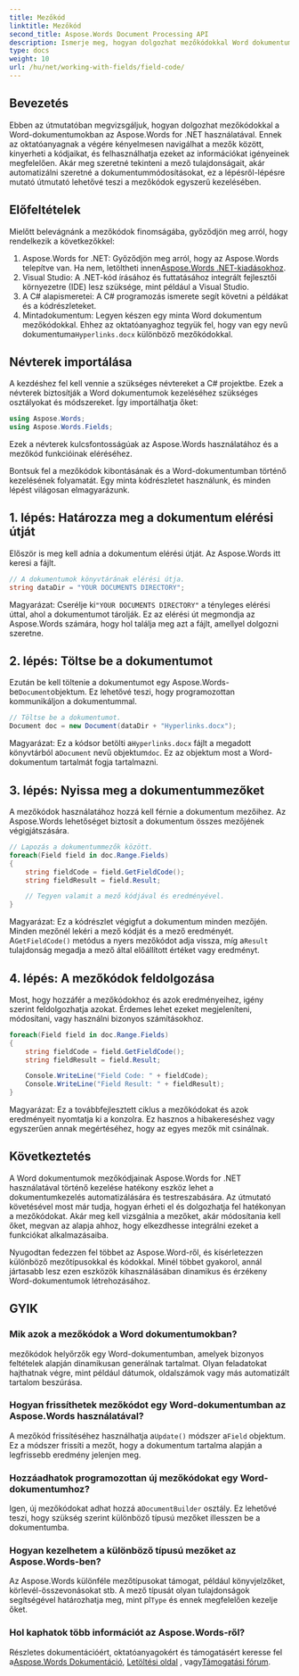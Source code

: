```yaml
---
title: Mezőkód
linktitle: Mezőkód
second_title: Aspose.Words Document Processing API
description: Ismerje meg, hogyan dolgozhat mezőkódokkal Word dokumentumokban az Aspose.Words for .NET használatával. Ez az útmutató a dokumentumok betöltésére, a mezők elérésére és a mezőkódok feldolgozására vonatkozik.
type: docs
weight: 10
url: /hu/net/working-with-fields/field-code/
---
```

## Bevezetés

Ebben az útmutatóban megvizsgáljuk, hogyan dolgozhat mezőkódokkal a Word-dokumentumokban az Aspose.Words for .NET használatával. Ennek az oktatóanyagnak a végére kényelmesen navigálhat a mezők között, kinyerheti a kódjaikat, és felhasználhatja ezeket az információkat igényeinek megfelelően. Akár meg szeretné tekinteni a mező tulajdonságait, akár automatizálni szeretné a dokumentummódosításokat, ez a lépésről-lépésre mutató útmutató lehetővé teszi a mezőkódok egyszerű kezelésében.

## Előfeltételek

Mielőtt belevágnánk a mezőkódok finomságába, győződjön meg arról, hogy rendelkezik a következőkkel:

1.  Aspose.Words for .NET: Győződjön meg arról, hogy az Aspose.Words telepítve van. Ha nem, letöltheti innen[Aspose.Words .NET-kiadásokhoz](https://releases.aspose.com/words/net/).
2. Visual Studio: A .NET-kód írásához és futtatásához integrált fejlesztői környezetre (IDE) lesz szüksége, mint például a Visual Studio.
3. A C# alapismeretei: A C# programozás ismerete segít követni a példákat és a kódrészleteket.
4. Mintadokumentum: Legyen készen egy minta Word dokumentum mezőkódokkal. Ehhez az oktatóanyaghoz tegyük fel, hogy van egy nevű dokumentuma`Hyperlinks.docx` különböző mezőkódokkal.

## Névterek importálása

A kezdéshez fel kell vennie a szükséges névtereket a C# projektbe. Ezek a névterek biztosítják a Word dokumentumok kezeléséhez szükséges osztályokat és módszereket. Így importálhatja őket:

```csharp
using Aspose.Words;
using Aspose.Words.Fields;
```

Ezek a névterek kulcsfontosságúak az Aspose.Words használatához és a mezőkód funkcióinak eléréséhez.

Bontsuk fel a mezőkódok kibontásának és a Word-dokumentumban történő kezelésének folyamatát. Egy minta kódrészletet használunk, és minden lépést világosan elmagyarázunk.

## 1. lépés: Határozza meg a dokumentum elérési útját

Először is meg kell adnia a dokumentum elérési útját. Az Aspose.Words itt keresi a fájlt.

```csharp
// A dokumentumok könyvtárának elérési útja.
string dataDir = "YOUR DOCUMENTS DIRECTORY";
```

 Magyarázat: Cserélje ki`"YOUR DOCUMENTS DIRECTORY"` a tényleges elérési úttal, ahol a dokumentumot tárolják. Ez az elérési út megmondja az Aspose.Words számára, hogy hol találja meg azt a fájlt, amellyel dolgozni szeretne.

## 2. lépés: Töltse be a dokumentumot

 Ezután be kell töltenie a dokumentumot egy Aspose.Words-be`Document`objektum. Ez lehetővé teszi, hogy programozottan kommunikáljon a dokumentummal.

```csharp
// Töltse be a dokumentumot.
Document doc = new Document(dataDir + "Hyperlinks.docx");
```

 Magyarázat: Ez a kódsor betölti a`Hyperlinks.docx` fájlt a megadott könyvtárból a`Document` nevű objektum`doc`. Ez az objektum most a Word-dokumentum tartalmát fogja tartalmazni.

## 3. lépés: Nyissa meg a dokumentummezőket

A mezőkódok használatához hozzá kell férnie a dokumentum mezőihez. Az Aspose.Words lehetőséget biztosít a dokumentum összes mezőjének végigjátszására.

```csharp
// Lapozás a dokumentummezők között.
foreach(Field field in doc.Range.Fields)
{
    string fieldCode = field.GetFieldCode();
    string fieldResult = field.Result;

    // Tegyen valamit a mező kódjával és eredményével.
}
```

 Magyarázat: Ez a kódrészlet végigfut a dokumentum minden mezőjén. Minden mezőnél lekéri a mező kódját és a mező eredményét. A`GetFieldCode()` metódus a nyers mezőkódot adja vissza, míg a`Result` tulajdonság megadja a mező által előállított értéket vagy eredményt.

## 4. lépés: A mezőkódok feldolgozása

Most, hogy hozzáfér a mezőkódokhoz és azok eredményeihez, igény szerint feldolgozhatja azokat. Érdemes lehet ezeket megjeleníteni, módosítani, vagy használni bizonyos számításokhoz.

```csharp
foreach(Field field in doc.Range.Fields)
{
    string fieldCode = field.GetFieldCode();
    string fieldResult = field.Result;

    Console.WriteLine("Field Code: " + fieldCode);
    Console.WriteLine("Field Result: " + fieldResult);
}
```

Magyarázat: Ez a továbbfejlesztett ciklus a mezőkódokat és azok eredményeit nyomtatja ki a konzolra. Ez hasznos a hibakereséshez vagy egyszerűen annak megértéséhez, hogy az egyes mezők mit csinálnak.

## Következtetés

A Word dokumentumok mezőkódjainak Aspose.Words for .NET használatával történő kezelése hatékony eszköz lehet a dokumentumkezelés automatizálására és testreszabására. Az útmutató követésével most már tudja, hogyan érheti el és dolgozhatja fel hatékonyan a mezőkódokat. Akár meg kell vizsgálnia a mezőket, akár módosítania kell őket, megvan az alapja ahhoz, hogy elkezdhesse integrálni ezeket a funkciókat alkalmazásaiba.

Nyugodtan fedezzen fel többet az Aspose.Word-ről, és kísérletezzen különböző mezőtípusokkal és kódokkal. Minél többet gyakorol, annál jártasabb lesz ezen eszközök kihasználásában dinamikus és érzékeny Word-dokumentumok létrehozásához.

## GYIK

### Mik azok a mezőkódok a Word dokumentumokban?

mezőkódok helyőrzők egy Word-dokumentumban, amelyek bizonyos feltételek alapján dinamikusan generálnak tartalmat. Olyan feladatokat hajthatnak végre, mint például dátumok, oldalszámok vagy más automatizált tartalom beszúrása.

### Hogyan frissíthetek mezőkódot egy Word-dokumentumban az Aspose.Words használatával?

 A mezőkód frissítéséhez használhatja a`Update()` módszer a`Field` objektum. Ez a módszer frissíti a mezőt, hogy a dokumentum tartalma alapján a legfrissebb eredmény jelenjen meg.

### Hozzáadhatok programozottan új mezőkódokat egy Word-dokumentumhoz?

 Igen, új mezőkódokat adhat hozzá a`DocumentBuilder` osztály. Ez lehetővé teszi, hogy szükség szerint különböző típusú mezőket illesszen be a dokumentumba.

### Hogyan kezelhetem a különböző típusú mezőket az Aspose.Words-ben?

 Az Aspose.Words különféle mezőtípusokat támogat, például könyvjelzőket, körlevél-összevonásokat stb. A mező típusát olyan tulajdonságok segítségével határozhatja meg, mint pl`Type` és ennek megfelelően kezelje őket.

### Hol kaphatok több információt az Aspose.Words-ről?

Részletes dokumentációért, oktatóanyagokért és támogatásért keresse fel a[Aspose.Words Dokumentáció](https://reference.aspose.com/words/net/), [Letöltési oldal](https://releases.aspose.com/words/net/) , vagy[Támogatási fórum](https://forum.aspose.com/c/words/8).